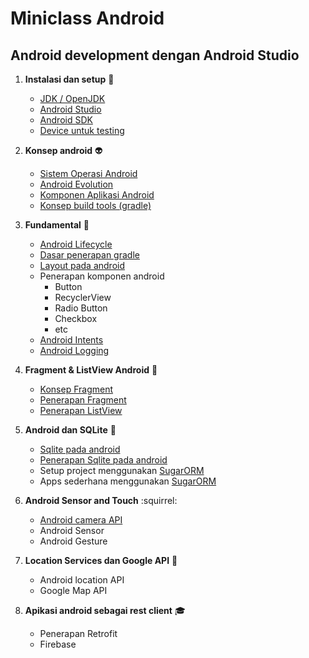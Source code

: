 # Miniclass Android

## Android development dengan Android Studio

1. **Instalasi dan setup** :space_invader:
    - [JDK / OpenJDK](materi/topik1/jdk.md)
    - [Android Studio](materi/topik1/android.md)
    - [Android SDK](materi/topik1/sdk.md)
    - [Device untuk testing](materi/topik1/device.md)

2. **Konsep android** :alien:
    - [Sistem Operasi Android](materi/topik2/android.md)
    - [Android Evolution](materi/topik2/version.md)
    - [Komponen Aplikasi Android](materi/topik2/komponen.md)
    - [Konsep build tools (gradle) ](materi/topik2/gradle.md)

3. **Fundamental** :iphone:
    - [Android Lifecycle](materi/topik2/lifecycle.md)
    - [Dasar penerapan gradle](materi/topik3/gradle.md)
    - [Layout pada android](materi/topik2/layout.md)
    - Penerapan komponen android
        - Button
        - RecyclerView
        - Radio Button
        - Checkbox
        - etc
    - [Android Intents](materi/topik3/intents.md)
    - [Android Logging](materi/topik3/log.md)


4. **Fragment & ListView Android** :calling:
    - [Konsep Fragment](materi/topik4/fragment.md)
    - [Penerapan Fragment](materi/topik4/tutorial_fragment.md)
    - [Penerapan ListView](materi/topik4/TutorialListView.md)

5. **Android dan SQLite** :balloon:
    - [Sqlite pada android](materi/topik5/sqlite-sugar.md)
    - [Penerapan Sqlite pada android](materi/topik5/implementasi-sqlite.md)
    - Setup project menggunakan [SugarORM](materi/topik5/setup-android-sugar.md)
    - Apps sederhana menggunakan [SugarORM](http://satyan.github.io/sugar/)

6. **Android Sensor and Touch** :squirrel:
    - [Android camera API](materi/topik6/camera.md)
    - Android Sensor
    - Android Gesture

7. **Location Services dan Google API** :ghost:
    - Android location API
    - Google Map API

8. **Apikasi android sebagai rest client** :mortar_board:
    - Penerapan Retrofit
    - Firebase